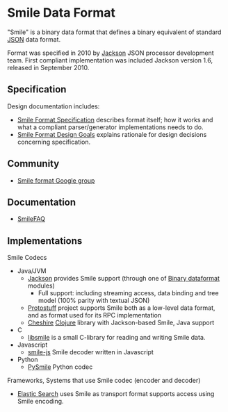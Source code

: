 # Smile Data Format

"Smile" is a binary data format that defines a binary equivalent of standard
[JSON](http://en.wikipedia.org/wiki/JSON) data format.

Format was specified in 2010 by [Jackson](../../../jackson) JSON processor development team.
First compliant implementation was included Jackson version 1.6, released in September 2010.

##  Specification

Design documentation includes:

* [Smile Format Specification](smile-specification.md)  describes format itself; how it works and what a compliant parser/generator implementations needs to do.
* [Smile Format Design Goals](smile-design-goals.md) explains rationale for design decisions concerning specification.

## Community

* [Smile format Google group](http://groups.google.com/group/smile-format-discussion)

## Documentation

* [SmileFAQ](smile-faw.md)

## Implementations

Smile Codecs

* Java/JVM
    * [Jackson](../../../jackson) provides Smile support (through one of [Binary dataformat](../../../jackson-dataformats-binary) modules)
        * Full support: including streaming access, data binding and tree model (100% parity with textual JSON)
    * [Protostuff](http://code.google.com/p/protostuff/) project supports Smile both as a low-level data format, and as format used for its RPC implementation
    * [Cheshire](https://github.com/dakrone/cheshire) [Clojure](http://clojure.org) library with Jackson-based Smile, Java support
* C
    * [libsmile](https://github.com/brianm/libsmile) is a small C-library for reading and writing Smile data.
* Javascript
    * [smile-js](https://github.com/ngyewch/smile-js) Smile decoder written in Javascript
* Python
    * [PySmile](https://github.com/jhosmer/PySmile) Python codec

Frameworks, Systems that use Smile codec (encoder and decoder)

* [Elastic Search](http://www.elastic.co) uses Smile as transport format supports access using Smile encoding.


